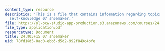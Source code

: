 ```yaml
---
content_type: resource
description: 'This is a file that contains information regarding topics in epistemology:
  self-knowledge 07 shoemaker.'
file: https://ol-ocw-studio-app-production.s3.amazonaws.com/courses/24-805-topics-in-epistemology-self-knowledge-fall-2015/78fd16d50ac0ebb5d5d2992f849c4bfe_MIT24_805F15_07Shoe.pdf
file_type: application/pdf
resourcetype: Document
title: 24.805F15 07 shoemaker
uid: 78fd16d5-0ac0-ebb5-d5d2-992f849c4bfe
---
```

